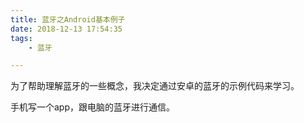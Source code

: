 ```yaml
---
title: 蓝牙之Android基本例子
date: 2018-12-13 17:54:35
tags:
	- 蓝牙

---
```




为了帮助理解蓝牙的一些概念，我决定通过安卓的蓝牙的示例代码来学习。

手机写一个app，跟电脑的蓝牙进行通信。

